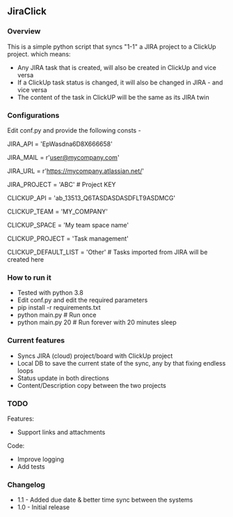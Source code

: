 ## JiraClick
### Overview
This is a simple python script that syncs "1-1" a JIRA project to a ClickUp project. which means:
* Any JIRA task that is created, will also be created in ClickUp and vice versa
* If a ClickUp task status is changed, it will also be changed in JIRA - and vice versa
* The content of the task in ClickUP will be the same as its JIRA twin

### Configurations
Edit conf.py and provide the following consts - 

JIRA_API = 'EpWasdna6D8X666658'

JIRA_MAIL = r'user@mycompany.com'

JIRA_URL = r'https://mycompany.atlassian.net/'

JIRA_PROJECT = 'ABC'  # Project KEY

CLICKUP_API = 'ab_13513_Q6TASDASDASDFLT9ASDMCG'

CLICKUP_TEAM = 'MY_COMPANY'

CLICKUP_SPACE = 'My team space name'

CLICKUP_PROJECT = 'Task management'

CLICKUP_DEFAULT_LIST = 'Other' # Tasks imported from JIRA will be created here


### How to run it
* Tested with python 3.8
* Edit conf.py and edit the required parameters
* pip install -r requirements.txt
* python main.py  # Run once
* python main.py 20  # Run forever with 20 minutes sleep

### Current features
* Syncs JIRA (cloud) project/board with ClickUp project 
* Local DB to save the current state of the sync, any by that fixing endless loops
* Status update in both directions
* Content/Description copy between the two projects

### TODO
Features:
* Support links and attachments

Code:
* Improve logging
* Add tests


### Changelog
* 1.1 - Added due date & better time sync between the systems
* 1.0 - Initial release